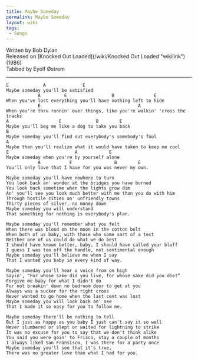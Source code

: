 ```yaml
---
title: Maybe Someday
permalink: Maybe Someday
layout: wiki
tags:
 - Songs
---
```


Written by Bob Dylan  
Released on [Knocked Out Loaded](/wiki/Knocked Out Loaded "wikilink") (1986)  
Tabbed by Eyolf Østrem

* * * * *

    E             A              E
    Maybe someday you'll be satisfied
                A         E                 B               E
    When you've lost everything you'll have nothing left to hide
                E                                     A
    When you're thru runnin' over things, like you're walkin' 'cross the tracks
    A                   E             B        E
    Maybe you'll beg me like a dog to take you back
    B
    Maybe someday you'll find out everybody's somebody's fool
    A
    Maybe then you'll realize what it would have taken to keep me cool
    E                         A            E
    Maybe someday when you're by yourself alone
                A           E                B        E
    You'll only love that I have for you was never my own.

    Maybe someday you'll have nowhere to turn
    You look back an' wonder at the bridges you have burned
    You look back sometime when the lights grow dim
    An' you'll see you look much better with me than you do with him
    Through hostile cities an' unfriendly towns
    Thirty pieces of silver, no money down
    Maybe someday you will understand
    That something for nothing is everybody's plan.

    Maybe someday you'll remember what you felt
    When there was blood on the moon in the cotton belt
    When both of us baby, with those who some sort of a test
    Neither one of us could do what we do best
    I should have known better, baby, I should have called your bluff
    I guess I was too off the handle, not sentimental enough
    Maybe someday you'll believe me when I say
    That I wanted you baby in every kind of way.

    Maybe someday you'll hear a voice from on high
    Sayin', "For whose sake did you live, for whose sake did you die?”
    Forgive me baby for what I didn't do
    For not breakin' down no bedroom door to get at you
    Always was a sucker for the right cross
    Never wanted to go home when the last cent was lost
    Maybe someday you will look back an' see
    That I made it so easy for you to follow me.

    Maybe someday there'll be nothing to tell
    But I just as happy as you baby I just can't say it so well
    Never slumbered or slept or waited for lightning to strike
    It was no excuse for you to say that we don't think alike
    You said you were goin' to Frisco, stay a couple of months
    I always liked San Fransisco, I was there for a party once
    Maybe someday you'll see that it's true,
    There was no greater love than what I had for you.
